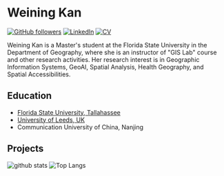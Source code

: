 # Weining Kan  

[![GitHub followers](https://img.shields.io/github/followers/your-username?label=Follow&style=social)](https://github.com/your-username)
[![LinkedIn](https://img.shields.io/badge/LinkedIn-My%20Profile-blue)](https://www.linkedin.com/in/weiningkan/)
[![CV](https://img.shields.io/badge/My-CV-orange)](https://drive.google.com/file/d/1IW1VzCAJp-DfTo843XOofNexhM60Tmd6/view?usp=sharing)


Weining Kan is a Master's student at the Florida State University in the Department of Geography, where she is an instructor of "GIS Lab" course and other research activities. 
Her research interest is in Geographic Information Systems, GeoAI, Spatial Analysis, Health Geography, and Spatial Accessibilities.

## Education
- [Florida State University, Tallahassee](https://www.fsu.edu)  
- [University of Leeds, UK](https://www.leeds.ac.uk/)  
- Communication University of China, Nanjing

## Projects

![github stats](https://github-readme-stats-sigma-five.vercel.app/api?username=WeiningKan&show_icons=true)
![Top Langs](https://github-readme-stats-sigma-five.vercel.app/api/top-langs/?username=WeiningKan&langs_count=3&hide=javascript,go,html,css,tex)

<!-- ![Top Langs](https://github-readme-stats.vercel.app/api/top-langs/?username=WeiningKan&hide_langs_below=10) -->
